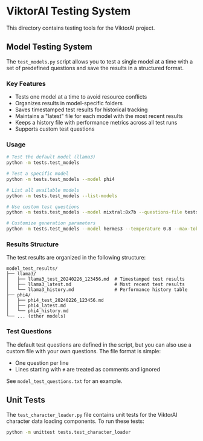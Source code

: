 # ViktorAI Testing System

This directory contains testing tools for the ViktorAI project.

## Model Testing System

The `test_models.py` script allows you to test a single model at a time with a set of predefined questions and save the results in a structured format.

### Key Features

- Tests one model at a time to avoid resource conflicts
- Organizes results in model-specific folders
- Saves timestamped test results for historical tracking
- Maintains a "latest" file for each model with the most recent results
- Keeps a history file with performance metrics across all test runs
- Supports custom test questions

### Usage

```bash
# Test the default model (llama3)
python -m tests.test_models

# Test a specific model
python -m tests.test_models --model phi4

# List all available models
python -m tests.test_models --list-models

# Use custom test questions
python -m tests.test_models --model mixtral:8x7b --questions-file tests/model_test_questions.txt

# Customize generation parameters
python -m tests.test_models --model hermes3 --temperature 0.8 --max-tokens 800
```

### Results Structure

The test results are organized in the following structure:

```
model_test_results/
├── llama3/
│   ├── llama3_test_20240226_123456.md  # Timestamped test results
│   ├── llama3_latest.md                # Most recent test results
│   └── llama3_history.md               # Performance history table
├── phi4/
│   ├── phi4_test_20240226_123456.md
│   ├── phi4_latest.md
│   └── phi4_history.md
└── ... (other models)
```

### Test Questions

The default test questions are defined in the script, but you can also use a custom file with your own questions. The file format is simple:

- One question per line
- Lines starting with `#` are treated as comments and ignored

See `model_test_questions.txt` for an example.

## Unit Tests

The `test_character_loader.py` file contains unit tests for the ViktorAI character data loading components. To run these tests:

```bash
python -m unittest tests.test_character_loader
``` 